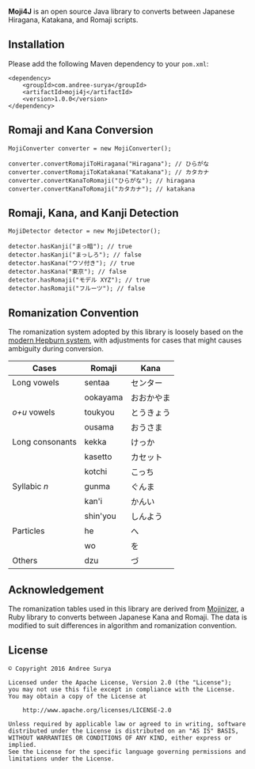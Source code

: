 
**Moji4J** is an open source Java library to converts between Japanese Hiragana, Katakana, and Romaji scripts.

## Installation

Please add the following Maven dependency to your `pom.xml`:

    <dependency>
        <groupId>com.andree-surya</groupId>
        <artifactId>moji4j</artifactId>
        <version>1.0.0</version>
    </dependency>

## Romaji and Kana Conversion

    MojiConverter converter = new MojiConverter();

    converter.convertRomajiToHiragana("Hiragana"); // ひらがな
    converter.convertRomajiToKatakana("Katakana"); // カタカナ
    converter.convertKanaToRomaji("ひらがな"); // hiragana
    converter.convertKanaToRomaji("カタカナ"); // katakana

## Romaji, Kana, and Kanji Detection

    MojiDetector detector = new MojiDetector();

    detector.hasKanji("まっ暗"); // true
    detector.hasKanji("まっしろ"); // false
    detector.hasKana("ウソ付き"); // true
    detector.hasKana("東京"); // false
    detector.hasRomaji("モデル XYZ"); // true
    detector.hasRomaji("フルーツ"); // false

## Romanization Convention

The romanization system adopted by this library is loosely based on the [modern Hepburn system][1], with adjustments for cases that might causes ambiguity during conversion.

| Cases           | Romaji    | Kana      
|-----------------|-----------|-----------
| Long vowels     | sentaa    | センター
|                 | ookayama  | おおかやま
| *o+u* vowels    | toukyou   | とうきょう
|                 | ousama    | おうさま
| Long consonants | kekka     | けっか
|                 | kasetto   | カセット
|                 | kotchi    | こっち
| Syllabic *n*    | gunma     | ぐんま
|                 | kan'i     | かんい
|                 | shin'you  | しんよう
| Particles       | he        | へ
|                 | wo        | を
| Others          | dzu       | づ

## Acknowledgement

The romanization tables used in this library are derived from [Mojinizer][2], a Ruby library to converts between Japanese Kana and Romaji. The data is modified to suit differences in algorithm and romanization convention.

## License

    © Copyright 2016 Andree Surya

    Licensed under the Apache License, Version 2.0 (the "License");
    you may not use this file except in compliance with the License.
    You may obtain a copy of the License at

        http://www.apache.org/licenses/LICENSE-2.0

    Unless required by applicable law or agreed to in writing, software
    distributed under the License is distributed on an "AS IS" BASIS,
    WITHOUT WARRANTIES OR CONDITIONS OF ANY KIND, either express or implied.
    See the License for the specific language governing permissions and
    limitations under the License.

[1]: https://en.wikipedia.org/wiki/Hepburn_romanization
[2]: https://github.com/ikayzo/mojinizer
